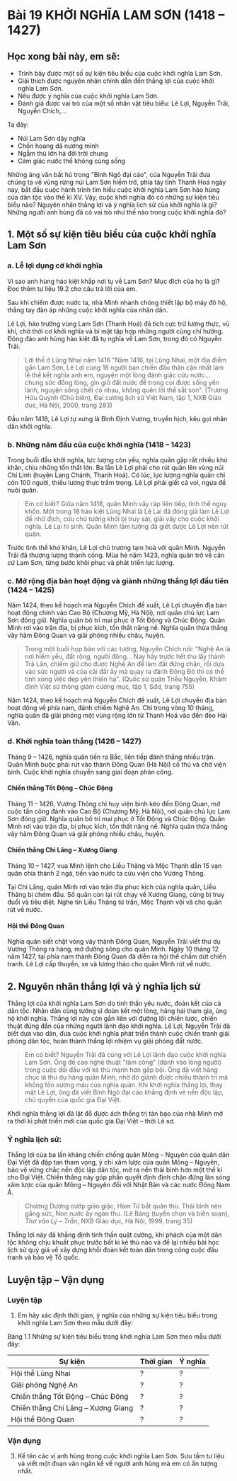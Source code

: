 # Bài 19 KHỞI NGHĨA LAM SƠN (1418 – 1427)

## Học xong bài này, em sẽ:
- Trình bày được một số sự kiện tiêu biểu của cuộc khởi nghĩa Lam Sơn.
- Giải thích được nguyên nhân chính dẫn đến thắng lợi của cuộc khởi nghĩa Lam Sơn.
- Nêu được ý nghĩa của cuộc khởi nghĩa Lam Sơn.
- Đánh giá được vai trò của một số nhân vật tiêu biểu: Lê Lợi, Nguyễn Trãi, Nguyễn Chích,...

Ta đây:
* Núi Lam Sơn dậy nghĩa
* Chốn hoang dã nương mình
* Ngẫm thù lớn hả đời trời chung
* Cảm giác nước thề không cùng sống

Những áng văn bất hủ trong "Bình Ngô đại cáo", của Nguyễn Trãi đưa chúng ta về vùng rừng núi Lam Sơn hiểm trở, phía tây tỉnh Thanh Hoá ngày nay, bắt đầu cuộc hành trình tìm hiểu cuộc khởi nghĩa Lam Sơn hào hùng của dân tộc vào thế kỉ XV. Vậy, cuộc khởi nghĩa đó có những sự kiện tiêu biểu nào? Nguyên nhân thắng lợi và ý nghĩa lịch sử của khởi nghĩa là gì? Những người anh hùng đã có vai trò như thế nào trong cuộc khởi nghĩa đó?

## 1. Một số sự kiện tiêu biểu của cuộc khởi nghĩa Lam Sơn

### a. Lễ lợi dụng cờ khởi nghĩa

Vì sao anh hùng hào kiệt khắp nơi tụ về Lam Sơn? Mục đích của họ là gì? Đọc thêm tư liệu 19.2 cho câu trả lời của em.

Sau khi chiếm được nước ta, nhà Minh nhanh chóng thiết lập bộ máy đô hộ, thẳng tay đàn áp những cuộc khởi nghĩa của nhân dân.

Lê Lợi, hào trưởng vùng Lam Sơn (Thanh Hoá) đã tích cực trữ lương thực, vũ khí, chờ thời cơ khởi nghĩa và bí mật tập hợp những người cùng chí hướng. Đông đảo anh hùng hào kiệt đã tụ nghĩa về Lam Sơn, trong đó có Nguyễn Trãi.

> Lời thề ở Lũng Nhai năm 1416
> "Năm 1416, tại Lũng Nhai, một địa điểm gần Lam Sơn, Lê Lợi cùng 18 người bạn chiến đấu thân cận nhất làm lễ thề kết nghĩa anh em, nguyện một lòng đánh giặc cứu nước... chung sức đồng lòng, gìn giữ đất nước để trong coi được sống yên lành, nguyện sống chết có nhau, không quên lời thề sắt son".
> (Trương Hữu Quýnh (Chủ biên), Đại cương lịch sử Việt Nam, tập 1, NXB Giáo dục, Hà Nội, 2000, trang 283)

Đầu năm 1418, Lê Lợi tự xưng là Bình Định Vương, truyền hịch, kêu gọi nhân dân khởi nghĩa.

### b. Những năm đầu của cuộc khởi nghĩa (1418 – 1423)

Trong buổi đầu khởi nghĩa, lực lượng còn yếu, nghĩa quân gặp rất nhiều khó khăn, chịu những tổn thất lớn. Ba lần Lê Lợi phải cho rút quân lên vùng núi Chí Linh (huyện Lang Chánh, Thanh Hoá). Có lúc, lực lượng nghĩa quân chỉ còn 100 người, thiếu lương thực trầm trọng. Lê Lợi phải giết cả voi, ngựa để nuôi quân.

> Em có biết?
> Giữa năm 1418, quân Minh vây ráp liên tiếp, tình thế nguy khốn. Một trong 18 hào kiệt Lũng Nhai là Lê Lai đã đóng giả làm Lê Lợi để nhử địch, cứu chủ tướng khỏi bị truy sát, giải vây cho cuộc khởi nghĩa. Lê Lai hi sinh. Quân Minh lầm tưởng đã giết được Lê Lợi nên rút quân.

Trước tình thế khó khăn, Lê Lợi chủ trương tạm hoà với quân Minh. Nguyễn Trãi đã thượng lượng thành công. Mùa hè năm 1423, nghĩa quân trở về căn cứ Lam Sơn, từng bước khôi phục và phát triển lực lượng.

### c. Mở rộng địa bàn hoạt động và giành những thắng lợi đầu tiên (1424 – 1425)

Năm 1424, theo kế hoạch mà Nguyễn Chích đề xuất, Lê Lợi chuyển địa bàn hoạt động chính vào Cao Bộ (Chương Mỹ, Hà Nội), nơi quân chủ lực Lam Sơn đông giữ. Nghĩa quân bô trí mai phục ở Tốt Động và Chúc Động. Quân Minh rơi vào trận địa, bị phục kích, tổn thất nặng nề. Nghĩa quân thừa thắng vây hãm Đông Quan và giải phóng nhiều châu, huyện.

> Trong một buổi họp bàn với các tướng, Nguyễn Chích nói:
> "Nghệ An là nơi hiểm yếu, đất rộng, người đông... Nay hãy trước hết thu lấy thành Trà Lân, chiếm giữ cho được Nghệ An để làm đất đứng chân, rồi dựa vào sức người và của cải đất ấy mà quay ra đánh Đông Đô thì có thể tinh xong việc dẹp yên thiên hạ".
> (Quốc sử quán Triều Nguyễn, Khâm định Việt sử thông giám cương mục, tập 1, Sđd, trang 755)

Năm 1424, theo kế hoạch mà Nguyễn Chích đề xuất, Lê Lợi chuyển địa bàn hoạt động về phía nam, đánh chiếm Nghệ An. Chí trong vòng 10 tháng, nghĩa quân đã giải phóng một vùng rộng lớn từ Thanh Hoá vào đến đèo Hải Vân.

### d. Khởi nghĩa toàn thắng (1426 – 1427)

Tháng 9 – 1426, nghĩa quân tiến ra Bắc, liên tiếp đánh thắng nhiều trận. Quân Minh buộc phải rút vào thành Đông Quan (Hà Nội) cố thủ và chờ viện binh. Cuộc khởi nghĩa chuyển sang giai đoạn phản công.

#### Chiến thắng Tốt Động – Chúc Động

Tháng 11 – 1426, Vương Thông chỉ huy viện binh kéo đến Đông Quan, mở cuộc tấn công đánh vào Cao Bộ (Chương Mỹ, Hà Nội), nơi quân chủ lực Lam Sơn đóng giữ. Nghĩa quân bố trí mai phục ở Tốt Động và Chúc Động. Quân Minh rơi vào trận địa, bị phục kích, tổn thất nặng nề. Nghĩa quân thừa thắng vây hãm Đông Quan và giải phóng nhiều châu, huyện.

#### Chiến thắng Chi Lăng – Xương Giang

Tháng 10 – 1427, vua Minh lệnh cho Liễu Thăng và Mộc Thạnh dẫn 15 vạn quân chia thành 2 ngả, tiến vào nước ta cứu viện cho Vương Thông.

Tại Chi Lăng, quân Minh rơi vào trận địa phục kích của nghĩa quân, Liễu Thăng bị chém đầu. Số quân còn lại rút chạy về Xương Giang, cũng bị truy đuổi và tiêu diệt. Nghe tin Liễu Thăng tử trận, Mộc Thạnh vội vã cho quân rút về nước.

#### Hội thề Đông Quan

Nghĩa quân siết chặt vòng vây thành Đông Quan, Nguyễn Trãi viết thư dụ Vương Thông ra hàng, mở đường sông cho quân Minh. Ngày 10 tháng 12 năm 1427, tại phía nam thành Đông Quan đã diễn ra hội thề chấm dứt chiến tranh. Lê Lợi cấp thuyền, xe và lương thảo cho quân Minh rút về nước.

## 2. Nguyên nhân thắng lợi và ý nghĩa lịch sử

Thắng lợi của khởi nghĩa Lam Sơn do tinh thần yêu nước, đoàn kết của cả dân tộc. Nhân dân cùng tướng sĩ đoàn kết một lòng, hăng hái tham gia, ủng hộ khởi nghĩa. Thắng lợi này còn gắn liền với đường lối chiến lược, chiến thuật đúng đắn của những người lãnh đạo khởi nghĩa. Lê Lợi, Nguyễn Trãi đã biết dựa vào dân, đưa cuộc khởi nghĩa phát triển thành cuộc chiến tranh giải phóng dân tộc, hoàn thành thắng lợi nhiệm vụ giải phóng đất nước.

> Em có biết?
> Nguyễn Trãi đã cùng với Lê Lợi lãnh đạo cuộc khởi nghĩa Lam Sơn. Ông đề cao nghệ thuật "tâm công" (đánh vào lòng người) trong cuộc đối đầu với kẻ thù mạnh hơn gấp bội. Ông đã viết hàng chục lá thư dụ hàng quân Minh, nhờ đó giành được nhiều thành trì mà không tốn xương máu của nghĩa quân. Khi khởi nghĩa thắng lợi, thay mặt Lê Lợi, ông đã viết Bình Ngô đại cáo khẳng định vẻ nền độc lập, chủ quyền của quốc gia Đại Việt.

Khởi nghĩa thắng lợi đã lật đổ được ách thống trị tàn bạo của nhà Minh mở ra thời kì phát triển mới của quốc gia Đại Việt – thời Lê sơ.

### Ý nghĩa lịch sử:

Thắng lợi của ba lần kháng chiến chống quân Mông – Nguyên của quân dân Đại Việt đã đập tan tham vọng, ý chí xâm lược của quân Mông – Nguyên, bảo vệ vững chắc nền độc lập dân tộc, mở ra nền thái bình hơn một thế kỉ cho Đại Việt. Chiến thắng này góp phần quyết định định chặn đứng làn sóng xâm lược của quân Mông – Nguyên đối với Nhật Bản và các nước Đông Nam Á.

> Chương Dương cướp giáo giặc,
Hàm Tử bắt quân thù.
Thái bình nên gắng sức,
Non nước ấy ngàn thu.
> (Lê Bảng (tuyển chọn và biên soạn), *Thơ văn Lý – Trần*, NXB Giáo dục, Hà Nội, 1999, trang 35)

Thắng lợi này đã khẳng định tinh thần quật cường, khí phách của một dân tộc không chịu khuất phục trước bất kì kẻ thù nào và để lại nhiều bài học lịch sử quý giá về xây dựng khối đoàn kết toàn dân trong công cuộc đấu tranh và bảo vệ Tổ quốc.

## Luyện tập – Vận dụng

### Luyện tập

1. Em hãy xác định thời gian, ý nghĩa của những sự kiện tiêu biểu trong khởi nghĩa Lam Sơn theo mẫu dưới đây:

Bảng 1.1 Những sự kiện tiêu biểu trong khởi nghĩa Lam Sơn theo mẫu dưới đây:

| Sự kiện | Thời gian | Ý nghĩa |
|---|---|---|
| Hội thề Lũng Nhai | ? | ? |
| Giải phóng Nghệ An | ? | ? |
| Chiến thắng Tốt Động – Chúc Động | ? | ? |
| Chiến thắng Chi Lăng – Xương Giang | ? | ? |
| Hội thề Đông Quan | ? | ? |

### Vận dụng

3. Kể tên các vị anh hùng trong cuộc khởi nghĩa Lam Sơn. Sưu tầm tư liệu và viết một đoạn văn ngắn kể về người anh hùng mà em có ấn tượng nhất.
